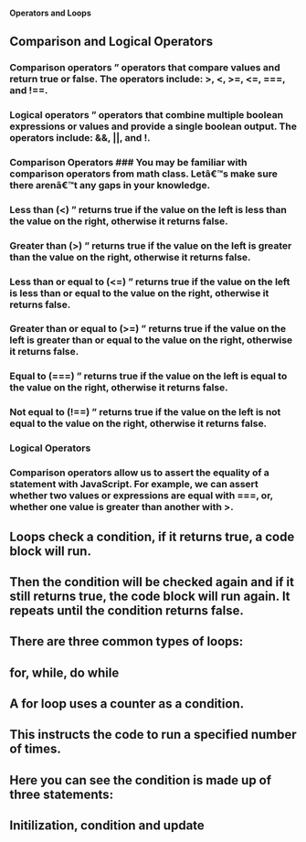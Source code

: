 ####  Operators and Loops


## Comparison and Logical Operators

### Comparison operators ” operators that compare values and return true or false. The operators include: >, <, >=, <=, ===, and !==.
### Logical operators ” operators that combine multiple boolean expressions or values and provide a single boolean output. The operators include: &&, ||, and !.
### Comparison Operators ### You may be familiar with comparison operators from math class. Letâ€™s make sure there arenâ€™t any gaps in your knowledge.


### Less than (<) ” returns true if the value on the left is less than the value on the right, otherwise it returns false.
### Greater than (>) ” returns true if the value on the left is greater than the value on the right, otherwise it returns false.
### Less than or equal to (<=) ” returns true if the value on the left is less than or equal to the value on the right, otherwise it returns false.
### Greater than or equal to (>=) ” returns true if the value on the left is greater than or equal to the value on the right, otherwise it returns false.
### Equal to (===) ” returns true if the value on the left is equal to the value on the right, otherwise it returns false.
### Not equal to (!==) ” returns true if the value on the left is not equal to the value on the right, otherwise it returns false.
### Logical Operators
### Comparison operators allow us to assert the equality of a statement with JavaScript. For example, we can assert whether two values or expressions are equal with ===, or, whether one value is greater than another with >.



## Loops check a condition, if it returns true, a code block will run.
## Then the condition will be checked again and if it still returns true, the code block will run again. It repeats until the condition returns false. 
## There are three common types of loops:
## for, while, do while

## A for loop uses a counter as a condition.
## This instructs the code to run a specified number of times.
## Here you can see the condition is made up of three statements: 
## Initilization, condition and update
